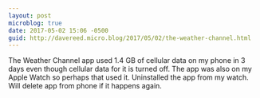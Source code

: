 ```yaml
---
layout: post
microblog: true
date: 2017-05-02 15:06 -0500
guid: http://davereed.micro.blog/2017/05/02/the-weather-channel.html
---
```

The  Weather Channel app used 1.4 GB of cellular data on my phone in 3 days even though cellular data for it is turned off. The app was also on my Apple Watch so perhaps that used it. Uninstalled the app from my watch. Will delete app from phone if it happens again.
